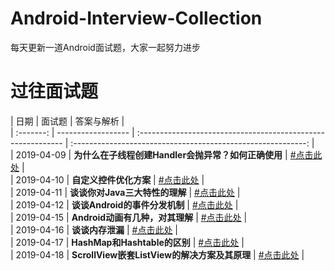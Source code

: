 # Android-Interview-Collection
每天更新一道Android面试题，大家一起努力进步

# 过往面试题

|     日期   |                  面试题           |              答案与解析        |  
| :-------: | ------------------ | :----------------------------------------------------------- | :----------------------------------------------------------: |  
| 2019-04-09 | **为什么在子线程创建Handler会抛异常？如何正确使用** |  [#点击此处](https://github.com/safier/Android-Interview-Collection/issues/1) |  
| 2019-04-10 | **自定义控件优化方案** | [#点击此处](https://github.com/safier/Android-Interview-Collection/issues/2) |  
| 2019-04-11 | **谈谈你对Java三大特性的理解** | [#点击此处](https://github.com/safier/Android-Interview-Collection/issues/3) |  
| 2019-04-12 | **谈谈Android的事件分发机制** | [#点击此处](https://github.com/safier/Android-Interview-Collection/issues/4) |  
| 2019-04-15 | **Android动画有几种，对其理解** | [#点击此处](https://github.com/safier/Android-Interview-Collection/issues/5) |  
| 2019-04-16 | **谈谈内存泄漏** | [#点击此处](https://github.com/safier/Android-Interview-Collection/issues/6) |  
| 2019-04-17 | **HashMap和Hashtable的区别** | [#点击此处](https://github.com/safier/Android-Interview-Collection/issues/7) |  
| 2019-04-18 | **ScrollView嵌套ListView的解决方案及其原理** | [#点击此处](https://github.com/safier/Android-Interview-Collection/issues/8) |


